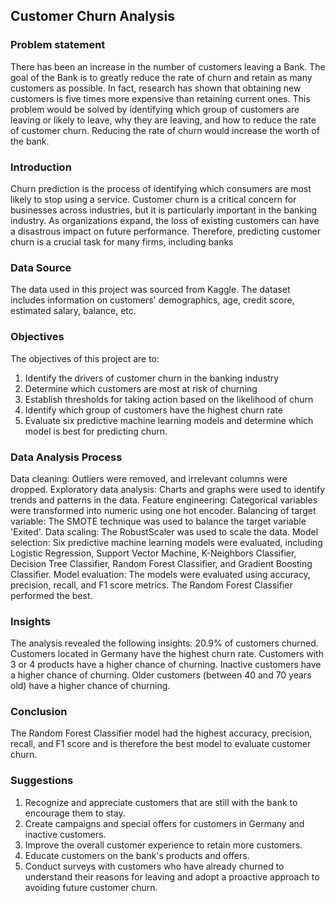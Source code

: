## Customer Churn Analysis

### Problem statement
There has been an increase in the number of customers leaving a Bank. The goal of the Bank is to greatly reduce the rate of churn and retain as many customers as possible. In fact, research has shown that obtaining new customers is five times more expensive than retaining current ones.
This problem would be solved by identifying which group of customers are leaving or likely to leave, why they are leaving, and how to reduce the rate of customer churn.
Reducing the rate of churn would increase the worth of the bank.

### Introduction
Churn prediction is the process of identifying which consumers are most likely to stop using a service.
Customer churn is a critical concern for businesses across industries, but it is particularly important in the banking industry. As organizations expand, the loss of existing customers can have a disastrous impact on future performance. Therefore, predicting customer churn is a crucial task for many firms, including banks


### Data Source
The data used in this project was sourced from Kaggle. The dataset includes information on customers' demographics, age, credit score, estimated salary, balance, etc.

### Objectives
The objectives of this project are to:
1. Identify the drivers of customer churn in the banking industry
2. Determine which customers are most at risk of churning
3. Establish thresholds for taking action based on the likelihood of churn
4. Identify which group of customers have the highest churn rate
5. Evaluate six predictive machine learning models and determine which model is best for predicting churn.

### Data Analysis Process
Data cleaning: Outliers were removed, and irrelevant columns were dropped.
Exploratory data analysis: Charts and graphs were used to identify trends and patterns in the data.
Feature engineering: Categorical variables were transformed into numeric using one hot encoder.
Balancing of target variable: The SMOTE technique was used to balance the target variable 'Exited'.
Data scaling: The RobustScaler was used to scale the data.
Model selection: Six predictive machine learning models were evaluated, including Logistic Regression, Support Vector Machine, K-Neighbors Classifier, Decision Tree Classifier, Random Forest Classifier, and Gradient Boosting Classifier.
Model evaluation: The models were evaluated using accuracy, precision, recall, and F1 score metrics. The Random Forest Classifier performed the best.

### Insights
The analysis revealed the following insights:
20.9% of customers churned.
Customers located in Germany have the highest churn rate.
Customers with 3 or 4 products have a higher chance of churning.
Inactive customers have a higher chance of churning.
Older customers (between 40 and 70 years old) have a higher chance of churning.

### Conclusion
The Random Forest Classifier model had the highest accuracy, precision, recall, and F1 score and is therefore the best model to evaluate customer churn.

### Suggestions
1. Recognize and appreciate customers that are still with the bank to encourage them to stay.
2. Create campaigns and special offers for customers in Germany and inactive customers.
3. Improve the overall customer experience to retain more customers.
4. Educate customers on the bank's products and offers.
5. Conduct surveys with customers who have already churned to understand their reasons for leaving and adopt a proactive approach to avoiding future customer churn.
